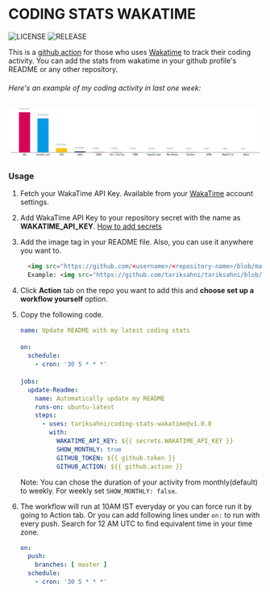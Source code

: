 # CODING STATS WAKATIME
![LICENSE](https://img.shields.io/github/license/tariksahni/coding-stats-wakatime?style=flat)
![RELEASE](https://img.shields.io/github/v/release/tariksahni/coding-stats-wakatime?color=green)

This is a [github action](https://docs.github.com/en/actions) for those who uses [Wakatime](https://wakatime.com/dashboard) to track their coding activity. 
You can add the stats from wakatime in your github profile's README or any other repository.

###### Here's an example of my coding activity in last one week:

<img src="https://github.com/tariksahni/tariksahni/blob/master/codeStats.svg" alt="My Coding Activity"/>


### Usage
1. Fetch your WakaTime API Key. Available from your [WakaTime](https://wakatime.com) account settings. 
2. Add WakaTime API Key to your repository secret with the name as **WAKATIME_API_KEY**. [How to add secrets](https://docs.github.com/en/actions/configuring-and-managing-workflows/creating-and-storing-encrypted-secrets)
3. Add the image tag in your README file. Also, you can use it anywhere you want to.
    ```html
      <img src="https://github.com/<username>/<repository-name>/blob/master/images/codeStats.svg" alt="Alternative Text"/>
      Example: <img src="https://github.com/tariksahni/tariksahni/blob/master/codeStats.svg" alt="My Coding Activity/>
    ```
4. Click **Action** tab on the repo you want to add this and **choose set up a workflow yourself** option.
5. Copy the following code.
    ```yml
    name: Update README with my latest coding stats
    
    on:
      schedule:
        - cron: '30 5 * * *'
    
    jobs:
      update-Readme:
        name: Automatically update my README  
        runs-on: ubuntu-latest
        steps:
          - uses: tariksahni/coding-stats-wakatime@v1.0.0
            with:
              WAKATIME_API_KEY: ${{ secrets.WAKATIME_API_KEY }}
              SHOW_MONTHLY: true
              GITHUB_TOKEN: ${{ github.token }}
              GITHUB_ACTION: ${{ github.action }}
    ```
   Note: You can chose the duration of your activity from monthly(default) to weekly. For weekly set `SHOW_MONTHLY: false`. 
   
6. The workflow will run at 10AM IST everyday or you can force run it by going to Action tab. Or you can add following lines under `on:` to run with every push. Search for 12 AM UTC to find equivalent time in your time zone. 
    ```yml
    on:
      push:
        branches: [ master ]
      schedule:
        - cron: '30 5 * * *' 
    ```


